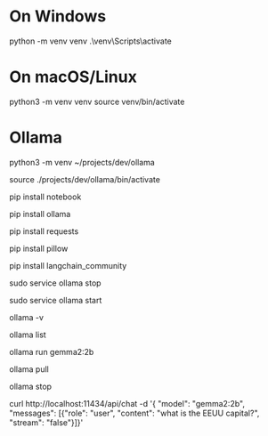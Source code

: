 # On Windows
python -m venv venv
.\venv\Scripts\activate

# On macOS/Linux
python3 -m venv venv
source venv/bin/activate


# Ollama

python3 -m venv ~/projects/dev/ollama

source ./projects/dev/ollama/bin/activate

pip install notebook

pip install ollama

pip install requests

pip install pillow

pip install langchain_community
 
sudo service ollama stop

sudo service ollama start

ollama -v

ollama list

ollama run gemma2:2b

ollama pull <model-name>

ollama stop <model-name>

curl http://localhost:11434/api/chat -d '{ "model": "gemma2:2b", "messages": [{"role": "user", "content": "what is the EEUU capital?", "stream": "false"}]}'

